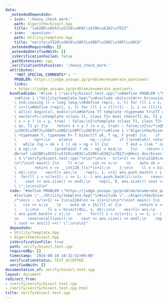 ```yaml
---
data:
  _extendedDependsOn:
  - icon: ':heavy_check_mark:'
    path: Algorithm/bisect.hpp
    title: "\u62BD\u8C61\u5316\u4E8C\u5206\u63A2\u7D22"
  - icon: ':question:'
    path: Utility/template.hpp
    title: "verify\u7528\u30C6\u30F3\u30D7\u30EC\u30FC\u30C8"
  _extendedRequiredBy: []
  _extendedVerifiedWith: []
  _isVerificationFailed: false
  _pathExtension: cpp
  _verificationStatusIcon: ':heavy_check_mark:'
  attributes:
    '*NOT_SPECIAL_COMMENTS*': ''
    PROBLEM: https://judge.yosupo.jp/problem/enumerate_quotients
    links:
    - https://judge.yosupo.jp/problem/enumerate_quotients
  bundledCode: "#line 1 \"verify/bisect.test.cpp\"\n#define PROBLEM \"https://judge.yosupo.jp/problem/enumerate_quotients\"\
    \n#line 1 \"Utility/template.hpp\"\n#include <bits/stdc++.h>\nusing namespace\
    \ std;\nusing ll = long long;\n#define rep(i, s, t) for (ll i = s; i < (ll)(t);\
    \ i++)\n#define rrep(i, s, t) for (ll i = (ll)(t) - 1; i >= (ll)(s); i--)\n#define\
    \ all(x) begin(x), end(x)\n\n#define TT template <typename T>\nTT using vec =\
    \ vector<T>;\ntemplate <class T1, class T2> bool chmin(T1 &x, T2 y) {\n    return\
    \ x > y ? (x = y, true) : false;\n}\ntemplate <class T1, class T2> bool chmax(T1\
    \ &x, T2 y) {\n    return x < y ? (x = y, true) : false;\n}\n/*\n@brief verify\u7528\
    \u30C6\u30F3\u30D7\u30EC\u30FC\u30C8\n*/\n#line 1 \"Algorithm/bisect.hpp\"\ntemplate\
    \ <typename T, typename F> T bisect(T ok, T ng, F pred) {\n    if (ok <= ng)\n\
    \        ng++;\n    else\n        ng--;\n\n    if (!pred(ok)) return ok;\n\n \
    \   while (ng > ok + 1 || ok > ng + 1) {\n        T mid = ((ok ^ ng) >> 1) + (ok\
    \ & ng);\n        (pred(mid) ? ok : ng) = mid;\n    }\n    return ok;\n}\n/*\n\
    @brief \u62BD\u8C61\u5316\u4E8C\u5206\u63A2\u7D22\n@docs doc/bisect.md\n*/\n#line\
    \ 4 \"verify/bisect.test.cpp\"\n\n/*\nn/x - n/(x+1) >= 1\n\u21D4\nn >= x(x+1)\n\
    \n*/\nint main() {\n    ll n;\n    cin >> n;\n    \n    auto ok = [&](ll x) {\n\
    \        return n >= __int128_t(x)*(x+1);\n    };\n\n    ll x = bisect(0LL, n,\
    \ ok);\n\n    vec<ll> ans;\n    rep(i, 1, x+1) ans.push_back(n / i);\n   \n  \
    \  for(ll i = n/(x+1); i >= 1; i--) ans.push_back(i);\n\n    reverse(all(ans));\n\
    \    cout << ans.size() << endl;\n    rep(i, 0, ans.size()) cout << ans[i] <<\"\
    \ \";\n\n\n}\n"
  code: "#define PROBLEM \"https://judge.yosupo.jp/problem/enumerate_quotients\"\n\
    #include \"../Utility/template.hpp\"\n#include \"../Algorithm/bisect.hpp\"\n\n\
    /*\nn/x - n/(x+1) >= 1\n\u21D4\nn >= x(x+1)\n\n*/\nint main() {\n    ll n;\n \
    \   cin >> n;\n    \n    auto ok = [&](ll x) {\n        return n >= __int128_t(x)*(x+1);\n\
    \    };\n\n    ll x = bisect(0LL, n, ok);\n\n    vec<ll> ans;\n    rep(i, 1, x+1)\
    \ ans.push_back(n / i);\n   \n    for(ll i = n/(x+1); i >= 1; i--) ans.push_back(i);\n\
    \n    reverse(all(ans));\n    cout << ans.size() << endl;\n    rep(i, 0, ans.size())\
    \ cout << ans[i] <<\" \";\n\n\n}"
  dependsOn:
  - Utility/template.hpp
  - Algorithm/bisect.hpp
  isVerificationFile: true
  path: verify/bisect.test.cpp
  requiredBy: []
  timestamp: '2024-08-16 18:32:51+09:00'
  verificationStatus: TEST_ACCEPTED
  verifiedWith: []
documentation_of: verify/bisect.test.cpp
layout: document
redirect_from:
- /verify/verify/bisect.test.cpp
- /verify/verify/bisect.test.cpp.html
title: verify/bisect.test.cpp
---
```

